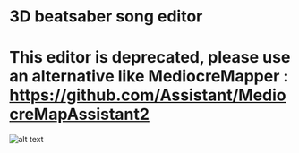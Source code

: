 # 3D beatsaber song editor

# This editor is deprecated, please use an alternative like MediocreMapper : https://github.com/Assistant/MediocreMapAssistant2

![alt text](https://github.com/Ikeiwa/3D-beatsaber-song-editor/blob/master/logo.png?raw=true)
